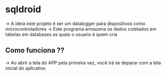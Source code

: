 # sqldroid

-> A ideia este projeto é ser um datalogger para dispositivos como microcontroladores
-> Este programa armazena os dados coletados em tabelas em databases as quais o usuario é quem cria

## Como funciona ??

-> Ao abrir a tela do APP pela primeira vez, você irá se deparar com a tela inicial do aplicativo

